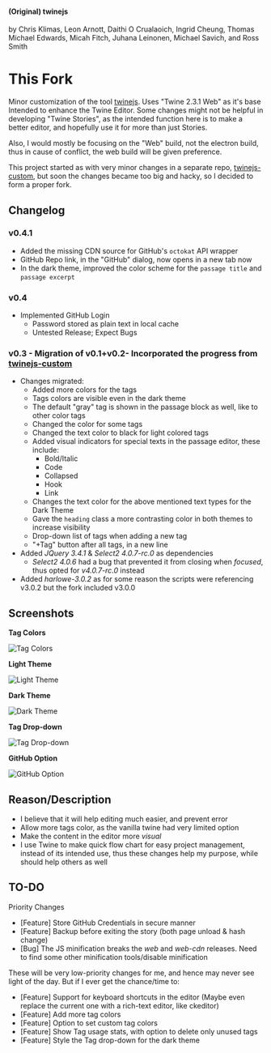 #### (Original) twinejs

by Chris Klimas, Leon Arnott, Daithi O Crualaoich, Ingrid Cheung, Thomas Michael
Edwards, Micah Fitch, Juhana Leinonen, Michael Savich, and Ross Smith



# This Fork
Minor customization of the tool [twinejs](https://github.com/klembot/twinejs).
Uses "Twine 2.3.1 Web" as it's base
Intended to enhance the Twine Editor. Some changes might not be helpful in developing "Twine Stories", as the intended function here is to make a better editor, and hopefully use it for more than just Stories.

Also, I would mostly be focusing on the "Web" build, not the electron build, thus in cause of conflict, the web build will be given preference.

This project started as with very minor changes in a separate repo, [twinejs-custom](https://github.com/aklgupta/twinejs-custom), but soon the changes became too big and hacky, so I decided to form a proper fork.

## Changelog
### v0.4.1
- Added the missing CDN source for GitHub's `octokat` API wrapper
- GitHub Repo link, in the "GitHub" dialog, now opens in a new tab now
- In the dark theme, improved the color scheme for the `passage title` and `passage excerpt`

### v0.4
- Implemented GitHub Login
  - Password stored as plain text in local cache
  - Untested Release; Expect Bugs

### v0.3 - Migration of v0.1+v0.2- Incorporated the progress from [twinejs-custom](https://github.com/aklgupta/twinejs-custom)
- Changes migrated:
	- Added more colors for the tags
	- Tags colors are visible even in the dark theme
	- The default "gray" tag is shown in the passage block as well, like to other color tags
	- Changed the color for some tags
	- Changed the text color to black for light colored tags
	- Added visual indicators for special texts in the passage editor, these include:
		- Bold/Italic
		- Code
		- Collapsed
		- Hook
		- Link
	- Changes the text color for the above mentioned text types for the Dark Theme
	- Gave the `heading` class a more contrasting color in both themes to increase visibility
	- Drop-down list of tags when adding a new tag
	- "+Tag" button after all tags, in a new line
- Added *JQuery 3.4.1* & *Select2 4.0.7-rc.0* as dependencies
	- *Select2 4.0.6* had a bug that prevented it from closing when *focused*, thus opted for *v4.0.7-rc.0* instead
- Added *harlowe-3.0.2* as for some reason the scripts were referencing v3.0.2 but the fork included v3.0.0

## Screenshots
**Tag Colors**

![Tag Colors](../media/tag-colors.png?raw=true)



**Light Theme**

![Light Theme](../media/light-theme.png?raw=true)



**Dark Theme**

![Dark Theme](../media/dark-theme.png?raw=true)

**Tag Drop-down**

![Tag Drop-down](../media/tag-dropdown.png?raw=true)

**GitHub Option**

![GitHub Option](../media/github-option.png?raw=true)



## Reason/Description
- I believe that it will help editing much easier, and prevent error
- Allow more tags color, as the vanilla twine had very limited option
- Make the content in the editor more *visual*
- I use Twine to make quick flow chart for easy project management, instead of its intended use, thus these changes help my purpose, while should help others as well

## TO-DO
Priority Changes
- [Feature] Store GitHub Credentials in secure manner
- [Feature] Backup before exiting the story (both page unload & hash change)
- [Bug] The JS minification breaks the *web* and *web-cdn* releases. Need to find some other minification tools/disable minification

These will be very low-priority changes for me, and hence may never see light of the day. But if I ever get the chance/time to:
- [Feature] Support for keyboard shortcuts in the editor (Maybe even replace the current one with a rich-text editor, like ckeditor)
- [Feature] Add more tag colors
- [Feature] Option to set custom tag colors
- [Feature] Show Tag usage stats, with option to delete only unused tags
- [Feature] Style the Tag drop-down for the dark theme